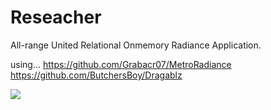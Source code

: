 # Reseacher
All-range United Relational Onmemory Radiance Application.

using...
https://github.com/Grabacr07/MetroRadiance  
https://github.com/ButchersBoy/Dragablz

![](https://user-images.githubusercontent.com/38328296/64177470-839e8400-ce9a-11e9-9978-f6e528b21b49.png)
